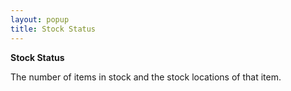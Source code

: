 ```yaml
---
layout: popup
title: Stock Status
---
```



**Stock Status**


The number of items in stock and the stock locations of that item.
